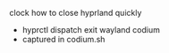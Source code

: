 clock
how to close hyprland quickly
 * hyprctl dispatch exit
wayland codium
 * captured in codium.sh
